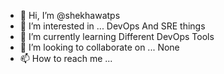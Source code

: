 - 👋 Hi, I’m @shekhawatps
- 👀 I’m interested in ... DevOps And SRE things
- 🌱 I’m currently learning Different DevOps Tools
- 💞️ I’m looking to collaborate on ... None
- 📫 How to reach me ...

<!---
shekhawatps/shekhawatps is a ✨ special ✨ repository because its `README.md` (this file) appears on your GitHub profile.
You can click the Preview link to take a look at your changes.
--->
